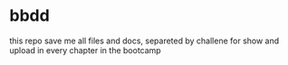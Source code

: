 # bbdd
this repo save me all files and docs, separeted by challene for show and upload in every chapter in the bootcamp
